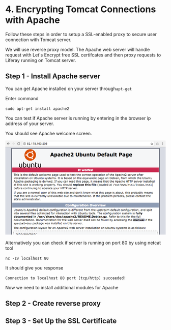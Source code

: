 # 4. Encrypting Tomcat Connections with Apache

Follow these steps in order to setup a SSL-enabled proxy to secure user connection with Tomcat server.

We will use reverse proxy model. The Apache web server will handle request with Let's Encrypt free SSL certifcates and then proxy requests to Liferay running on Tomcat server.

## Step 1 - Install Apache server

You can get Apache installed on your server through`apt-get`

Enter command

`sudo apt-get install apache2`

You can test if Apache server is running by entering in the browser ip address of your server.

You should see Apache welcome screen.

![](/liferey_installation_ubuntu/assets/apache_ubuntu.png)

Alternatively you can check if server is running on port 80 by using netcat tool

`nc -zv localhost 80`

It should give you response

`Connection to localhost 80 port [tcp/http] succeeded!`

Now we need to install additional modules for Apache



## Step 2 - Create reverse proxy

## 

## Step 3 - Set Up the SSL Certificate



